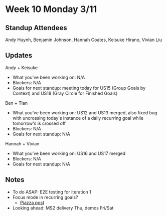 # Week 10 Monday 3/11

## Standup Attendees
Andy Huynh, Benjamin Johnson, Hannah Coates, Keisuke Hirano, Vivian Liu

## Updates

Andy + Keisuke
- What you’ve been working on: N/A
- Blockers: N/A
- Goals for next standup: meeting today for US15 (Group Goals by Context) and US18 (Gray Circle for Finished Goals)

Ben + Tian
- What you’ve been working on: US12 and US13 merged, also fixed bug with uncrossing today's instance of a daily recurring goal while tomorrow's is crossed off
- Blockers: N/A
- Goals for next standup:  N/A

Hannah + Vivian
- What you’ve been working on: US16 and US17 merged
- Blockers: N/A
- Goals for next standup:  N/A

## Notes

- To do ASAP: E2E testing for iteration 1
- Focus mode in recurring goals?
  - [Piazza post](https://piazza.com/class/lq8e3955znf4aa/post/500)
- Looking ahead: MS2 delivery Thu, demos Fri/Sat
